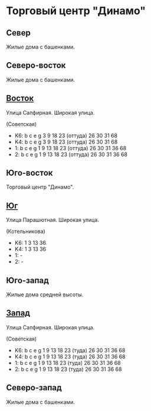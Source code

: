 # Торговый центр "Динамо"

## Север

Жилые дома с башенками.

## Северо-восток

Жилые дома с башенками.

## [Восток](./10610095.md)

Улица Сапфирная.
Широкая улица.

(Советская)

* K6:   b   c   e   g
        3   9   18  23 (оттуда) 26  30  31  68
* K4:   b   c   e   g
        3   9   18  23 (оттуда) 26  30  31  68
* 1:    b   c   e   g
        1   9   13  18  23 (оттуда) 26  30  31  36  68
* 2:    b   c   e   g
        1   9   13  18  23 (оттуда) 26  30  31  36  68

## Юго-восток

Торговый центр "Динамо".

## [Юг](./10602100.md)

Улица Парашютная.
Широкая улица.

(Котельникова)

* K6:   1   3   13  36
* K4:   1   3   13  36
* 1:    -
* 2:    -

## Юго-запад

Жилые дома средней высоты.

## [Запад](./10600090.md)

Улица Сапфирная.
Широкая улица.

(Советская)

* K6:   b   c   e   g
        1   9   13  18  23 (туда)   26  30  31  36  68
* K4:   b   c   e   g
        1   9   13  18  23 (туда)   26  30  31  36  68
* 1:    b   c   e   g
        1   9   13  18  23 (туда)   26  30  31  36  68
* 2:    b   c   e   g
        1   9   13  18  23 (туда)   26  30  31  36  68

## Северо-запад

Жилые дома с башенками.
